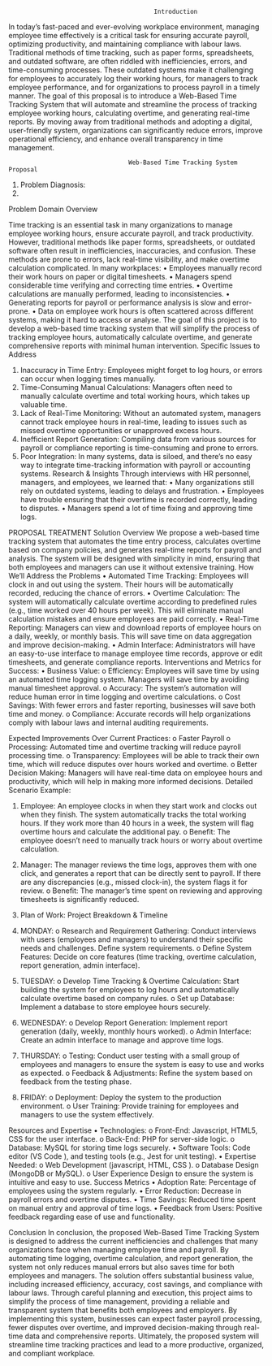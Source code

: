                                             Introduction

In today’s fast-paced and ever-evolving workplace environment, managing employee time effectively is a critical task for ensuring accurate payroll, optimizing productivity, and maintaining compliance with labour laws. Traditional methods of time tracking, such as paper forms, spreadsheets, and outdated software, are often riddled with inefficiencies, errors, and time-consuming processes. These outdated systems make it challenging for employees to accurately log their working hours, for managers to track employee performance, and for organizations to process payroll in a timely manner.
The goal of this proposal is to introduce a Web-Based Time Tracking System that will automate and streamline the process of tracking employee working hours, calculating overtime, and generating real-time reports. By moving away from traditional methods and adopting a digital, user-friendly system, organizations can significantly reduce errors, improve operational efficiency, and enhance overall transparency in time management.

                                     Web-Based Time Tracking System Proposal	
1. Problem Diagnosis:
2. 
Problem Domain Overview

Time tracking is an essential task in many organizations to manage employee working hours, ensure accurate payroll, and track productivity. However, traditional methods like paper forms, spreadsheets, or outdated software often result in inefficiencies, inaccuracies, and confusion. These methods are prone to errors, lack real-time visibility, and make overtime calculation complicated.
In many workplaces:
•	Employees manually record their work hours on paper or digital timesheets.
•	Managers spend considerable time verifying and correcting time entries.
•	Overtime calculations are manually performed, leading to inconsistencies.
•	Generating reports for payroll or performance analysis is slow and error-prone.
•	Data on employee work hours is often scattered across different systems, making it hard to access or analyse.
The goal of this project is to develop a web-based time tracking system that will simplify the process of tracking employee hours, automatically calculate overtime, and generate comprehensive reports with minimal human intervention.
Specific Issues to Address
1.	Inaccuracy in Time Entry: Employees might forget to log hours, or errors can occur when logging times manually.
2.	Time-Consuming Manual Calculations: Managers often need to manually calculate overtime and total working hours, which takes up valuable time.
3.	Lack of Real-Time Monitoring: Without an automated system, managers cannot track employee hours in real-time, leading to issues such as missed overtime opportunities or unapproved excess hours.
4.	Inefficient Report Generation: Compiling data from various sources for payroll or compliance reporting is time-consuming and prone to errors.
5.	Poor Integration: In many systems, data is siloed, and there’s no easy way to integrate time-tracking information with payroll or accounting systems.
Research & Insights
Through interviews with HR personnel, managers, and employees, we learned that:
•	Many organizations still rely on outdated systems, leading to delays and frustration.
•	Employees have trouble ensuring that their overtime is recorded correctly, leading to disputes.
•	Managers spend a lot of time fixing and approving time logs.

PROPOSAL TREATMENT
Solution Overview
We propose a web-based time tracking system that automates the time entry process, calculates overtime based on company policies, and generates real-time reports for payroll and analysis. The system will be designed with simplicity in mind, ensuring that both employees and managers can use it without extensive training.
How We’ll Address the Problems
•	Automated Time Tracking: Employees will clock in and out using the system. Their hours will be automatically recorded, reducing the chance of errors.
•	Overtime Calculation: The system will automatically calculate overtime according to predefined rules (e.g., time worked over 40 hours per week). This will eliminate manual calculation mistakes and ensure employees are paid correctly.
•	Real-Time Reporting: Managers can view and download reports of employee hours on a daily, weekly, or monthly basis. This will save time on data aggregation and improve decision-making.
•	Admin Interface: Administrators will have an easy-to-use interface to manage employee time records, approve or edit timesheets, and generate compliance reports.
Interventions and Metrics for Success:
•	Business Value:
o	Efficiency: Employees will save time by using an automated time logging system. Managers will save time by avoiding manual timesheet approval.
o	Accuracy: The system’s automation will reduce human error in time logging and overtime calculations.
o	Cost Savings: With fewer errors and faster reporting, businesses will save both time and money.
o	Compliance: Accurate records will help organizations comply with labour laws and internal auditing requirements.

Expected Improvements Over Current Practices:
o	Faster Payroll
o	 Processing: Automated time and overtime tracking will reduce payroll processing time.
o	Transparency: Employees will be able to track their own time, which will reduce disputes over hours worked and overtime.
o	Better Decision Making: Managers will have real-time data on employee hours and productivity, which will help in making more informed decisions.
Detailed Scenario Example:
1.	Employee: An employee clocks in when they start work and clocks out when they finish. The system automatically tracks the total working hours. If they work more than 40 hours in a week, the system will flag overtime hours and calculate the additional pay.
o	Benefit: The employee doesn’t need to manually track hours or worry about overtime calculation.
2.	Manager: The manager reviews the time logs, approves them with one click, and generates a report that can be directly sent to payroll. If there are any discrepancies (e.g., missed clock-in), the system flags it for review.
o	Benefit: The manager’s time spent on reviewing and approving timesheets is significantly reduced.

3. Plan of Work:
Project Breakdown & Timeline
1.	MONDAY:
o	Research and Requirement Gathering: Conduct interviews with users (employees and managers) to understand their specific needs and challenges. Define system requirements.
o	Define System Features: Decide on core features (time tracking, overtime calculation, report generation, admin interface).
2.	TUESDAY:
o	Develop Time Tracking & Overtime Calculation: Start building the system for employees to log hours and automatically calculate overtime based on company rules.
o	Set up Database: Implement a database to store employee hours securely.
3.	WEDNESDAY:
o	Develop Report Generation: Implement report generation (daily, weekly, monthly hours worked).
o	Admin Interface: Create an admin interface to manage and approve time logs.


4.	THURSDAY:
o	Testing: Conduct user testing with a small group of employees and managers to ensure the system is easy to use and works as expected.
o	Feedback & Adjustments: Refine the system based on feedback from the testing phase.
5.	FRIDAY:
o	Deployment: Deploy the system to the production environment.
o	User Training: Provide training for employees and managers to use the system effectively.

Resources and Expertise
•	Technologies:
o	Front-End: Javascript, HTML5, CSS  for the user interface.
o	Back-End: PHP for server-side logic.
o	Database: MySQL for storing time logs securely.
•	Software Tools: Code editor (VS Code ), and testing tools (e.g., Jest for unit testing).
•	Expertise Needed:
o	Web Development (javascript, HTML, CSS ).
o	Database Design (MongoDB or MySQL).
o	User Experience Design to ensure the system is intuitive and easy to use.
Success Metrics
•	Adoption Rate: Percentage of employees using the system regularly.
•	Error Reduction: Decrease in payroll errors and overtime disputes.
•	Time Savings: Reduced time spent on manual entry and approval of time logs.
•	Feedback from Users: Positive feedback regarding ease of use and functionality.

Conclusion
In conclusion, the proposed Web-Based Time Tracking System is designed to address the current inefficiencies and challenges that many organizations face when managing employee time and payroll. By automating time logging, overtime calculation, and report generation, the system not only reduces manual errors but also saves time for both employees and managers. The solution offers substantial business value, including increased efficiency, accuracy, cost savings, and compliance with labour laws.
Through careful planning and execution, this project aims to simplify the process of time management, providing a reliable and transparent system that benefits both employees and employers. By implementing this system, businesses can expect faster payroll processing, fewer disputes over overtime, and improved decision-making through real-time data and comprehensive reports. Ultimately, the proposed system will streamline time tracking practices and lead to a more productive, organized, and compliant workplace.


